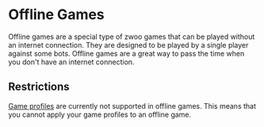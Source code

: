 # Offline Games

Offline games are a special type of zwoo games that can be played without an internet connection. They are designed to be played by a single player against some bots. Offline games are a great way to pass the time when you don't have an internet connection.

## Restrictions

[Game profiles](./game-profiles.md) are currently not supported in offline games. This means that you cannot apply your game profiles to an offline game.  